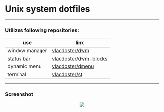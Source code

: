 # Unix system dotfiles
---

### Utilizes following repositories:

|       use      |                 link                                              |
| -------------- | ----------------------------------------------------------------- |
| window manager | [vladdoster/dwm](https://github.com/vladdoster/dwm)               |
|   status bar   | [vladdoster/dwm-blocks](https://github.com/vladdoster/dwm-blocks) |
|  dynamic menu  | [vladdoster/dmenu](https://github.com/vladdoster/dmenu)           |
|    terminal    | [vladdoster/st](https://github.com/vladdoster/st)                 |

---

### Screenshot

<div align=center>

<img src="https://github.com/vladdoster/dotfiles/blob/master/.config/assets/system_screenshot.png" data-canonical-src="https://github.com/vladdoster/dotfiles/blob/master/.config/assets/system_screenshot.png"/>

</div>
